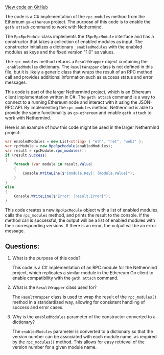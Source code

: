 [View code on GitHub](https://github.com/NethermindEth/nethermind/src/Nethermind/Nethermind.JsonRpc/Modules/Module/RpcRpcModule.cs)

The code is a C# implementation of the `rpc_modules` method from the Ethereum `go-ethereum` project. The purpose of this code is to enable the `geth attach` command to work with Nethermind. 

The `RpcRpcModule` class implements the `IRpcRpcModule` interface and has a constructor that takes a collection of enabled modules as input. The constructor initializes a dictionary `_enabledModules` with the enabled modules as keys and the fixed version "1.0" as values. 

The `rpc_modules` method returns a `ResultWrapper` object containing the `_enabledModules` dictionary. The `ResultWrapper` class is not defined in this file, but it is likely a generic class that wraps the result of an RPC method call and provides additional information such as success status and error messages. 

This code is part of the larger Nethermind project, which is an Ethereum client implementation written in C#. The `geth attach` command is a way to connect to a running Ethereum node and interact with it using the JSON-RPC API. By implementing the `rpc_modules` method, Nethermind is able to provide the same functionality as `go-ethereum` and enable `geth attach` to work with Nethermind. 

Here is an example of how this code might be used in the larger Nethermind project:

```csharp
var enabledModules = new List<string> { "eth", "net", "web3" };
var rpcModule = new RpcRpcModule(enabledModules);
var result = rpcModule.rpc_modules();
if (result.Success)
{
    foreach (var module in result.Value)
    {
        Console.WriteLine($"{module.Key}: {module.Value}");
    }
}
else
{
    Console.WriteLine($"Error: {result.Error}");
}
```

This code creates a new `RpcRpcModule` object with a list of enabled modules, calls the `rpc_modules` method, and prints the result to the console. If the method call is successful, the output will be a list of enabled modules with their corresponding versions. If there is an error, the output will be an error message.
## Questions: 
 1. What is the purpose of this code?
    
    This code is a C# implementation of an RPC module for the Nethermind project, which replicates a similar module in the Ethereum Go client to enable compatibility with the `geth attach` command.

2. What is the `ResultWrapper` class used for?
    
    The `ResultWrapper` class is used to wrap the result of the `rpc_modules()` method in a standardized way, allowing for consistent handling of success and error cases.

3. Why is the `enabledModules` parameter of the constructor converted to a dictionary?
    
    The `enabledModules` parameter is converted to a dictionary so that the version number can be associated with each module name, as required by the `rpc_modules()` method. This allows for easy retrieval of the version number for a given module name.